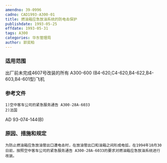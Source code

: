 ```yaml
---
amendno: 39-0996
cadno: CAD1993-A300-01
title: 燃油箱应急放油系统的防电击保护
publishdate: 1993-05-25
effdate: 1993-05-31
tags: A300
categories: 华东管理局
author: 郭奕柏
---
```


### 适用范围 
出厂前未完成4607号改装的所有 A300-600 (B4-620,C4-620,B4-622,B4-603,B4-601型)飞机

### 参考文件
    1)空中客车公司的紧急服务通告 A300-28A-6033 
    2)法国
 AD 93-074-144(B) 


### 原因、措施和规定 
    为防止燃油箱应急放油管出口遭电击时，在放油管出口和油箱之间形成电弧，在1994年10月30日前，按照空中客车公司的紧急服务通告 A300-28A-6033的要求对燃油箱应急放油系统进行改装。
